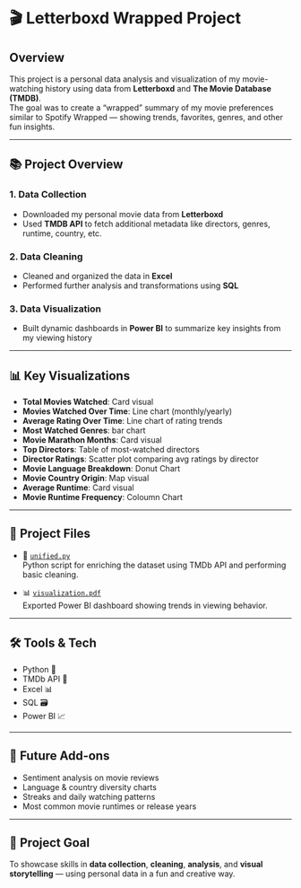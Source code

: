 # 🎬 Letterboxd Wrapped Project

## Overview
This project is a personal data analysis and visualization of my movie-watching history using data from **Letterboxd** and **The Movie Database (TMDB)**.  
The goal was to create a “wrapped” summary of my movie preferences similar to Spotify Wrapped — showing trends, favorites, genres, and other fun insights.

---

## 📚 Project Overview

### 1. Data Collection
- Downloaded my personal movie data from **Letterboxd**
- Used **TMDB API** to fetch additional metadata like directors, genres, runtime, country, etc.

### 2. Data Cleaning
- Cleaned and organized the data in **Excel**
- Performed further analysis and transformations using **SQL**

### 3. Data Visualization
- Built dynamic dashboards in **Power BI** to summarize key insights from my viewing history

---

## 📊 Key Visualizations
- **Total Movies Watched**: Card visual
- **Movies Watched Over Time**: Line chart (monthly/yearly)
- **Average Rating Over Time**: Line chart of rating trends
- **Most Watched Genres**: bar chart
- **Movie Marathon Months**: Card visual
- **Top Directors**: Table of most-watched directors
- **Director Ratings**: Scatter plot comparing avg ratings by director
- **Movie Language Breakdown**: Donut Chart
- **Movie Country Origin**: Map visual
- **Average Runtime**: Card visual
- **Movie Runtime Frequency**: Coloumn Chart
---

## 📁 Project Files

- 🐍 [`unified.py`](./Python/unified.py)  
  Python script for enriching the dataset using TMDb API and performing basic cleaning.

- 📊 [`visualization.pdf`](./letterboxproject/visualization.pdf)  
  Exported Power BI dashboard showing trends in viewing behavior.

---

## 🛠️ Tools & Tech
- Python 🐍
- TMDb API 📡
- Excel 📊
- SQL 🗃️
- Power BI 📈

---

## 📌 Future Add-ons
- Sentiment analysis on movie reviews
- Language & country diversity charts
- Streaks and daily watching patterns
- Most common movie runtimes or release years

---

## 🚀 Project Goal
To showcase skills in **data collection**, **cleaning**, **analysis**, and **visual storytelling** — using personal data in a fun and creative way.

